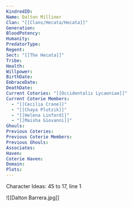 ```yaml
---
KindredID: 
Name: Dalton Milliner
Clan: "[[Clans/Hecata/Hecata]]"
Generation: 
BloodPotency: 
Humanity: 
PredatorType: 
Regent: 
Sect: "[[The Hecata]]"
Tribe: 
Health: 
Willpower: 
BirthDate: 
EmbraceDate: 
DeathDate: 
Current Coteries: "[[Occidentalis Lycaoniae]]"
Current Coterie Members:
  - "[[Cecilia Crane]]"
  - "[[Chaya Plutzik]]"
  - "[[Helena Linford]]"
  - "[[Maisha Giovanni]]"
Ghouls: 
Previous Coteries: 
Previous Coterie Members: 
Previous Ghouls: 
Associates: 
Haven: 
Coterie Haven: 
Domain: 
Plots:
---
```


Character Ideas: 
45 to 17, line 1

![[Dalton Barrera.jpg]]